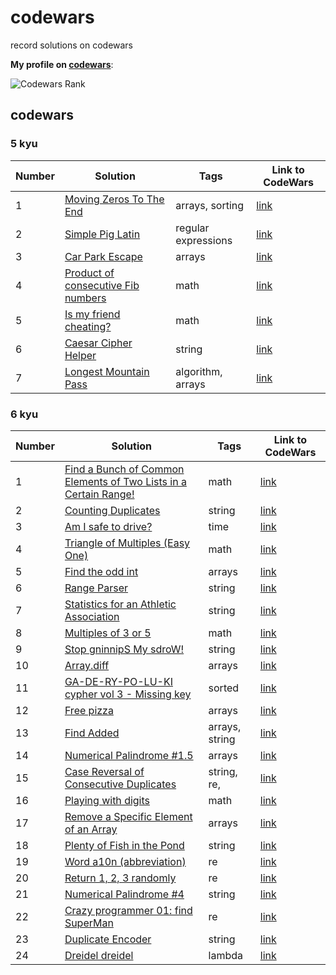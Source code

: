 # codewars

record solutions on codewars

**My profile on [codewars](https://www.codewars.com/users/zhongxia2019)**:

![Codewars Rank](https://www.codewars.com/users/zhongxia2019/badges/large)

## codewars

### 5 kyu

|  Number    | Solution |   Tags   | Link to CodeWars |
| ---- | ---- | ---- | ---- |
| 1 | [Moving Zeros To The End](https://github.com/zhongxia2019/codewars-leetcode/blob/main/codewars/5kyu/move_zeros.py) |  arrays, sorting   |   [link](https://www.codewars.com/kata/52597aa56021e91c93000cb0)    |
|   2   |  [Simple Pig Latin](https://github.com/zhongxia2019/codewars-leetcode/blob/main/codewars/5kyu/pig_it.py)    |   regular expressions   |   [link](https://www.codewars.com/kata/520b9d2ad5c005041100000f)   |
|   3  |  [Car Park Escape](https://github.com/zhongxia2019/codewars-leetcode/blob/main/codewars/5kyu/escape.py)     | arrays |  [link](https://www.codewars.com/kata/591eab1d192fe0435e000014)    |
| 4 | [Product of consecutive Fib numbers](https://github.com/zhongxia2019/codewars-leetcode/blob/main/codewars/5kyu/productFib.py) | math |  [link](https://www.codewars.com/kata/5541f58a944b85ce6d00006a) |
| 5 | [Is my friend cheating?](https://github.com/zhongxia2019/codewars-leetcode/blob/main/codewars/5kyu/removNb.py) | math | [link](https://www.codewars.com/kata/5547cc7dcad755e480000004) |
| 6 | [Caesar Cipher Helper](https://github.com/zhongxia2019/codewars-leetcode/blob/main/codewars/5kyu/CaesarCipher.py) | string | [link](https://www.codewars.com/kata/526d42b6526963598d0004db) |
| 7 | [Longest Mountain Pass](https://github.com/zhongxia2019/codewars-leetcode/blob/main/codewars/5kyu/longest_mountain_pass.py) | algorithm, arrays | [link](https://www.codewars.com/kata/660595d3bd866805d00ec4af) |


### 6 kyu

| Number | Solution                                                     | Tags                                                         | Link to CodeWars                                                         |
| ------ | ------------------------------------------------------------ | ------------------------------------------------------------ | ------------------------------------------------------------ |
| 1      | [Find a Bunch of Common Elements of Two Lists in a Certain Range!](https://github.com/zhongxia2019/codewars-leetcode/blob/main/codewars/6kyu/find_arr.py) |                      math                                        | [link](https://www.codewars.com/kata/58161c5ac7e37d17fc00002f) |
| 2      | [Counting Duplicates](https://github.com/zhongxia2019/codewars-leetcode/blob/main/codewars/6kyu/duplicate_count.py) |string  |      [link](https://www.codewars.com/kata/54bf1c2cd5b56cc47f0007a1)                                                        |
| 3      | [Am I safe to drive?](https://github.com/zhongxia2019/codewars-leetcode/blob/main/codewars/6kyu/drive.py) |                  time                                            | [link](https://www.codewars.com/kata/58ce88427e6c3f41c2000087) |
| 4      | [Triangle of Multiples (Easy One)](https://github.com/zhongxia2019/codewars-leetcode/blob/main/codewars/6kyu/mult_triangle.py) |                       math                                       | [link](https://www.codewars.com/kata/58ecc0a8342ee5e920000115) |
| 5      | [Find the odd int](https://github.com/zhongxia2019/codewars-leetcode/blob/main/codewars/6kyu/find_it.py) |                                    arrays                          | [link](https://www.codewars.com/kata/54da5a58ea159efa38000836) |
| 6      | [Range Parser](https://github.com/zhongxia2019/codewars-leetcode/blob/main/codewars/6kyu/range_parser.py) |                                    string                          | [link](https://www.codewars.com/kata/57d307fb9d84633c5100007a) |
| 7      | [Statistics for an Athletic Association](https://github.com/zhongxia2019/codewars-leetcode/blob/main/codewars/6kyu/stat.py) |                        string                                      | [link](https://www.codewars.com/kata/55b3425df71c1201a800009c) |
| 8      | [Multiples of 3 or 5](https://github.com/zhongxia2019/codewars-leetcode/blob/main/codewars/6kyu/solution.py) |                            math                                  | [link](https://www.codewars.com/kata/514b92a657cdc65150000006) |
| 9      | [Stop gninnipS My sdroW!](https://github.com/zhongxia2019/codewars-leetcode/blob/main/codewars/6kyu/spin_words.py) |                  string                                            | [link](https://www.codewars.com/kata/5264d2b162488dc400000001) |
| 10     | [Array.diff](https://github.com/zhongxia2019/codewars-leetcode/blob/main/codewars/6kyu/array_diff.py) |                          arrays                                   | [link](https://www.codewars.com/kata/523f5d21c841566fde000009) |
| 11 | [GA-DE-RY-PO-LU-KI cypher vol 3 - Missing key](https://github.com/zhongxia2019/codewars-leetcode/blob/main/codewars/6kyu/find_the_key.py)| sorted | [link](https://www.codewars.com/kata/592bdf59912f2209710000e9) |
| 12 | [Free pizza](https://github.com/zhongxia2019/codewars-leetcode/blob/main/codewars/6kyu/pizza_rewards.py) | arrays | [link](https://www.codewars.com/kata/595910299197d929a10005ae) |
| 13 | [Find Added](https://github.com/zhongxia2019/codewars-leetcode/blob/main/codewars/6kyu/find_added.py) | arrays, string | [link](https://www.codewars.com/kata/58de77a2c19f096a5a00013f) |
| 14 | [Numerical Palindrome #1.5](https://github.com/zhongxia2019/codewars-leetcode/blob/main/codewars/6kyu/palindrome.py) | arrays | [link](https://www.codewars.com/kata/58e09234ca6895c7b300008c) |
| 15 | [Case Reversal of Consecutive Duplicates](https://github.com/zhongxia2019/codewars-leetcode/blob/main/codewars/6kyu/reverse.py) | string, re, | [link](https://www.codewars.com/kata/577c2d68311a24132a0002a5) |
| 16 | [Playing with digits](https://github.com/zhongxia2019/codewars-leetcode/blob/main/codewars/6kyu/dig_pow.py) | math | [link](https://www.codewars.com/kata/5552101f47fc5178b1000050) |
| 17 | [Remove a Specific Element of an Array](https://github.com/zhongxia2019/codewars-leetcode/blob/main/codewars/6kyu/select_subarray.py) | arrays | [link](https://www.codewars.com/kata/581bb3c1c221fb8e790001ef) |
| 18 | [Plenty of Fish in the Pond](https://github.com/zhongxia2019/codewars-leetcode/blob/main/codewars/6kyu/fish.py) | string | [link](https://www.codewars.com/kata/5904be220881cb68be00007d) |
| 19 | [Word a10n (abbreviation)](https://github.com/zhongxia2019/codewars-leetcode/blob/main/codewars/6kyu/abbreviate.py) | re | [link](https://www.codewars.com/kata/5375f921003bf62192000746) |
| 20 | [Return 1, 2, 3 randomly](https://github.com/zhongxia2019/codewars-leetcode/blob/main/codewars/6kyu/one_two_three.py) | re | [link](https://www.codewars.com/kata/593e84f16e836ca9a9000054) |
| 21 | [Numerical Palindrome #4](https://github.com/zhongxia2019/codewars-leetcode/blob/main/codewars/6kyu/palindrome_2.py) | string | [link](https://www.codewars.com/kata/58df8b4d010a9456140000c7) |
| 22 | [Crazy programmer 01: find SuperMan](https://github.com/zhongxia2019/codewars-leetcode/blob/main/codewars/6kyu/find_super_man.py) | re | [link](https://www.codewars.com/kata/56d3c1eb3323a88d0a000305)  |
| 23 | [Duplicate Encoder](https://github.com/zhongxia2019/codewars-leetcode/blob/main/codewars/6kyu/duplicate_encode.py) | string | [link](https://www.codewars.com/kata/54b42f9314d9229fd6000d9c) |
| 24 | [Dreidel dreidel](https://github.com/zhongxia2019/codewars-leetcode/blob/main/codewars/6kyu/gamble.py) | lambda | [link](https://www.codewars.com/kata/52b013920b1d45c8b4000355) |

